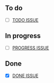 ## To do

- [ ] [TODO ISSUE](https://github.com/taurenshaman/t.md/issues/1)


## In progress

- [ ] [PROGRESS ISSUE](https://github.com/taurenshaman/t.md/issues/3)


## Done

- [x] [DONE ISSUE](https://github.com/taurenshaman/t.md/issues/5)
